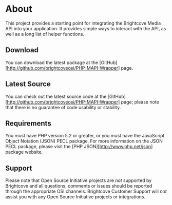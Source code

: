 About
=====

This project provides a starting point for integrating the Brightcove Media API into your application. It provides simple ways to interact with the API, as well as a long list of helper functions.

Download
--------
You can download the latest package at the [GitHub][http://github.com/brightcoveosi/PHP-MAPI-Wrapper] page.

Latest Source
-------------
You can check out the latest source code at the [GitHub][http://github.com/brightcoveosi/PHP-MAPI-Wrapper] page; please note that there is no guarantee of code usability or stability.

Requirements
------------
You must have PHP version 5.2 or greater, or you must have the JavaScript Object Notation (JSON) PECL package. For more information on the JSON PECL package, please visit the [PHP JSON][http://www.php.net/json] package website.

Support
-------
Please note that Open Source Initiative projects are *not* supported by Brightcove and all questions, comments or issues should be reported through the appropriate OSI channels. Brightcove Customer Support will *not* assist you with any Open Source Initiative projects or integrations.